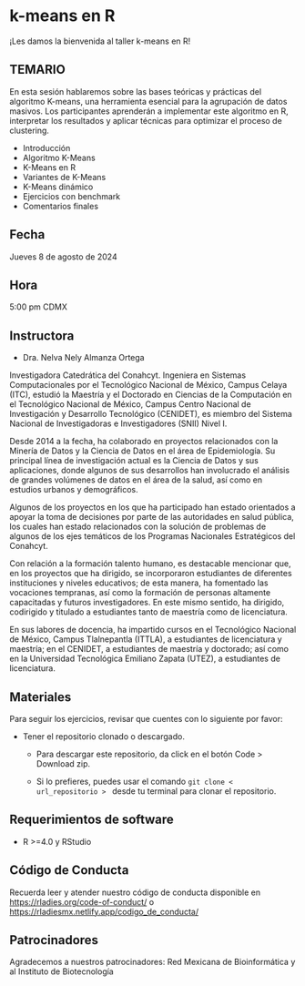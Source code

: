 # k-means en R


¡Les damos la bienvenida al taller k-means en R!

## TEMARIO

En esta sesión hablaremos sobre las bases teóricas y prácticas del algoritmo K-means, una herramienta esencial para la agrupación de datos masivos. Los participantes aprenderán a implementar este algoritmo en R, interpretar los resultados y aplicar técnicas para optimizar el proceso de clustering.

- Introducción
- Algoritmo K-Means
- K-Means en R
- Variantes de K-Means
- K-Means dinámico
- Ejercicios con benchmark
- Comentarios finales

## Fecha 

Jueves 8 de agosto de 2024

## Hora 

5:00 pm CDMX


## Instructora

- Dra. Nelva Nely Almanza Ortega

Investigadora Catedrática del Conahcyt. Ingeniera en Sistemas Computacionales por el Tecnológico Nacional de México, Campus Celaya (ITC), estudió la Maestría y el Doctorado en Ciencias de la Computación en el Tecnológico Nacional de México, Campus Centro Nacional de Investigación y Desarrollo Tecnológico (CENIDET), es miembro del Sistema Nacional de Investigadoras e Investigadores (SNII) Nivel I.

Desde 2014 a la fecha, ha colaborado en proyectos relacionados con la Minería de Datos y la Ciencia de Datos en el área de Epidemiología. Su principal línea de investigación actual es la Ciencia de Datos y sus aplicaciones, donde algunos de sus desarrollos han involucrado el análisis de grandes volúmenes de datos en el área de la salud, así como en estudios urbanos y demográficos.

Algunos de los proyectos en los que ha participado han estado orientados a apoyar la toma de decisiones por parte de las autoridades en salud pública, los cuales han estado relacionados con la solución de problemas de algunos de los ejes temáticos de los Programas Nacionales Estratégicos del Conahcyt.

Con relación a la formación talento humano, es destacable mencionar que, en los proyectos que ha dirigido, se incorporaron estudiantes de diferentes instituciones y niveles educativos; de esta manera, ha fomentado las vocaciones tempranas, así como la formación de personas altamente capacitadas y futuros investigadores. En este mismo sentido, ha dirigido, codirigido y titulado a estudiantes tanto de maestría como de licenciatura.

En sus labores de docencia, ha impartido cursos en el Tecnológico Nacional de México, Campus Tlalnepantla (ITTLA), a estudiantes de licenciatura y maestría; en el CENIDET, a estudiantes de maestría y doctorado; así como en la Universidad Tecnológica Emiliano Zapata (UTEZ), a estudiantes de licenciatura.

## Materiales

Para seguir los ejercicios, revisar que cuentes con lo siguiente por favor: 

-  Tener el repositorio clonado o descargado.
  
    - Para descargar este repositorio, da click en el botón Code > Download zip. 

    - Si lo prefieres, puedes usar el comando `git clone < url_repositorio > ` desde tu terminal para clonar el repositorio.

  
## Requerimientos de software

- R >=4.0 y RStudio


## Código de Conducta
Recuerda leer y atender nuestro código de conducta disponible en https://rladies.org/code-of-conduct/ o https://rladiesmx.netlify.app/codigo_de_conducta/

## Patrocinadores
Agradecemos a nuestros patrocinadores: Red Mexicana de Bioinformática y al Instituto de Biotecnología
